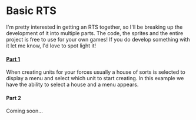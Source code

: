 # Basic RTS
I'm pretty interested in getting an RTS together, so I'll be breaking up the development of it into multiple parts. The code, the sprites and the entire project is free to use for your own games! If you do develop something with it let me know, I'd love to spot light it!

#### [Part 1](/PART_1/)
When creating units for your forces usually a house of sorts is selected to display a menu and select which unit to start creating. In this example we have the ability to select a house and a menu appears.

#### Part 2
Coming soon...